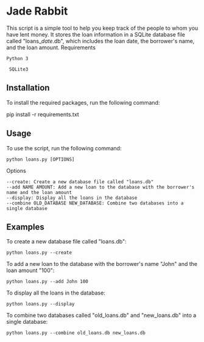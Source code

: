 # Jade Rabbit

This script is a simple tool to help you keep track of the people to whom you have lent money. It stores the loan information in a SQLite database file called "loans_*date*.db", which includes the loan date, the borrower's name, and the loan amount.
Requirements

``
Python 3
``

`` 
SQLite3
``

## Installation

To install the required packages, run the following command:

pip install -r requirements.txt

## Usage

To use the script, run the following command:

`` python loans.py [OPTIONS] ``

Options

    --create: Create a new database file called "loans.db"
    --add NAME AMOUNT: Add a new loan to the database with the borrower's name and the loan amount
    --display: Display all the loans in the database
    --combine OLD_DATABASE NEW_DATABASE: Combine two databases into a single database

## Examples

To create a new database file called "loans.db":

`` python loans.py --create ``

To add a new loan to the database with the borrower's name "John" and the loan amount "100":

`` python loans.py --add John 100 ``

To display all the loans in the database:

`` python loans.py --display ``

To combine two databases called "old_loans.db" and "new_loans.db" into a single database:

`` python loans.py --combine old_loans.db new_loans.db ``
